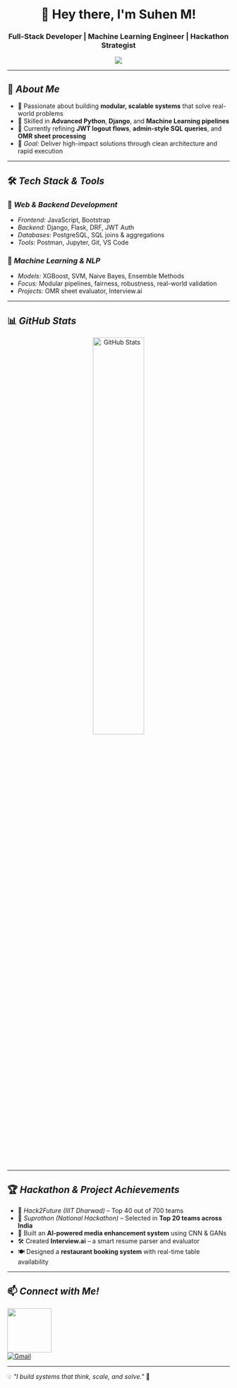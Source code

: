 <h1 align="center">👋 Hey there, I'm Suhen M!</h1>
<h3 align="center">Full-Stack Developer | Machine Learning Engineer | Hackathon Strategist</h3>

<p align="center">
  <img src="https://readme-typing-svg.herokuapp.com?font=Fira+Code&size=20&pause=1000&color=36BCF7&center=true&vCenter=true&width=500&lines=Architecting+Scalable+Backends;Solving+Real-World+Problems+with+ML;Practicing+SQL+Joins+%26+Admin+Queries;Debugging+Django+Flows+%26+Token+Logic;Always+Learning+%26+Iterating!" />
</p>

---

## 🚀 *About Me*
- 🔧 Passionate about building **modular, scalable systems** that solve real-world problems  
- 🧠 Skilled in **Advanced Python**, **Django**, and **Machine Learning pipelines**  
- 🧪 Currently refining **JWT logout flows**, **admin-style SQL queries**, and **OMR sheet processing**  
- 🎯 *Goal:* Deliver high-impact solutions through clean architecture and rapid execution  

---

## 🛠 *Tech Stack & Tools*

### 🔹 *Web & Backend Development*
- *Frontend:* JavaScript, Bootstrap  
- *Backend:* Django, Flask, DRF, JWT Auth  
- *Databases:* PostgreSQL, SQL joins & aggregations  
- *Tools:* Postman, Jupyter, Git, VS Code  

### 🔹 *Machine Learning & NLP*
- *Models:* XGBoost, SVM, Naive Bayes, Ensemble Methods  
- *Focus:* Modular pipelines, fairness, robustness, real-world validation  
- *Projects:* OMR sheet evaluator, Interview.ai  

---

## 📊 *GitHub Stats*
<p align="center">
  <img src="https://github-readme-stats.vercel.app/api?username=Suhen02&show_icons=true&theme=radical" width="48%" alt="GitHub Stats">
</p>

---

## 🏆 *Hackathon & Project Achievements*
- 🚀 *Hack2Future (IIIT Dharwad)* – Top 40 out of 700 teams  
- 🧠 *Suprothon (National Hackathon)* – Selected in **Top 20 teams across India**  
- 🧠 Built an **AI-powered media enhancement system** using CNN & GANs  
- 🛠 Created **Interview.ai** – a smart resume parser and evaluator  
- 🍽️ Designed a **restaurant booking system** with real-time table availability  

---

## 📫 *Connect with Me!*
<a href="https://www.linkedin.com/in/suhen-m-g-b1b07b2a5?utm_source=share&utm_campaign=share_via&utm_content=profile&utm_medium=android_app"><img src="https://golflifenavigators.com/wp-content/uploads/2018/09/linkedin-logo.png" style='width:100px ; height=20px; '></a>  
[![Gmail](https://img.shields.io/badge/Gmail-D14836?style=for-the-badge&logo=gmail&logoColor=white)](mailto:suhels19914@gmail.com)

---

💡 *"I build systems that think, scale, and solve."* 🚀
